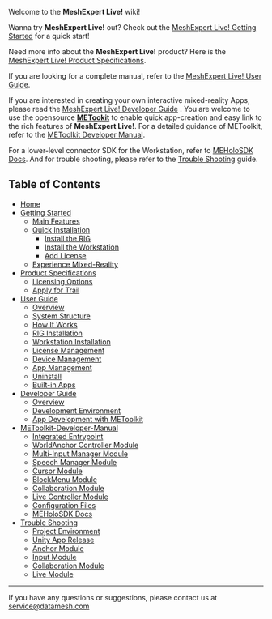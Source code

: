 Welcome to the **MeshExpert Live!** wiki!

Wanna try **MeshExpert Live!** out? Check out the [MeshExpert Live! Getting Started](getting-started.md) for a quick start!

Need more info about the **MeshExpert Live!** product? Here is the [MeshExpert Live! Product Specifications](product-specifications.md).

If you are looking for a complete manual, refer to the [MeshExpert Live! User Guide](user-guide.md).

If you are interested in creating your own interactive mixed-reality Apps, please read the [MeshExpert Live! Developer Guide](developer-guide.md) . You are welcome to use the opensource [**METookit**](https://github.com/DataMesh-OpenSource/METoolkit "METoolkit Source") to enable quick app-creation and easy link to the rich features of **MeshExpert Live!**. For a detailed guidance of METoolkit, refer to the [METoolkit Developer Manual](metoolkit-manual.md).

For a lower-level connector SDK for the Workstation, refer to [MEHoloSDK Docs](metoolkit-manual.md#meholosdk-docs "MEHoloSDK Docs"). And for trouble shooting, please refer to the [Trouble Shooting](trouble-shooting.md) guide.



## Table of Contents

* [Home][home]
* [Getting Started][getting_started]
  - [Main Features](getting-started.md#main-features)
  - [Quick Installation](getting-started.md#quick-installation)
    + [Install the RIG](getting-started.md#install-the-rig)
    + [Install the Workstation](getting-started.md#install-the-workstation)
    + [Add License](getting-started.md#add-license)
  - [Experience Mixed-Reality](getting-started.md#experience-mixed-reality)
* [Product Specifications][product_spec]
  - [Licensing Options](product-specifications.md#licensing-options)
  - [Apply for Trail](product-specifications.md#apply-for-trail)
* [User Guide][user_guide]
  - [Overview][user_guide_overview]
  - [System Structure][user_guide_system_structure]
  - [How It Works][user_guide_how_it_works]
  - [RIG Installation][user_guide_rig_installation]
  - [Workstation Installation][user_guide_workstation_installation]
  - [License Management][user_guide_license_management]
  - [Device Management][user_guide_device_management]
  - [App Management][user_guide_app_management]
  - [Uninstall][user_guide_uninstall]
  - [Built-in Apps][user_guide_built-in_apps]
* [Developer Guide][dev_guide]
  - [Overview][dev_guide_overview]
  - [Development Environment][dev_guide_devEnv]
  - [App Development with METoolkit][dev_guide_appDev]
* [METoolkit-Developer-Manual][METoolkit_manual]
  - [Integrated Entrypoint][Integrated-Entrypoint]
  - [WorldAnchor Controller Module][WorldAnchor-Controller-Module]
  - [Multi-Input Manager Module][Multi-Input-Manager-Module]
  - [Speech Manager Module][Speech-Manager-Module]
  - [Cursor Module][Cursor-Module]
  - [BlockMenu Module][BlockMenu-Module]
  - [Collaboration Module][Collaboration-Module]
  - [Live Controller Module][Live-Controller-Module]
  - [Configuration Files][Configuration-Files]
  - [MEHoloSDK Docs][MEHoloSDK-Doc]
* [Trouble Shooting][trouble_shooting]
  - [Project Environment][project_enviroment]
  - [Unity App Release][unity_app_release]
  - [Anchor Module][anchor_module]
  - [Input Module][input_module]
  - [Collaboration Module][collaboration_module]
  - [Live Module][live_module]

[home]: index.md
[getting_started]: getting-started.md
[product_spec]: product-specifications.md
[user_guide]: user-guide.md
[user_guide_overview]: user-guide.md#overview
[user_guide_system_structure]: user-guide.md#system-structure
[user_guide_how_it_works]: user-guide.md#how-it-works
[user_guide_rig_installation]: user-guide.md#rig-installation
[user_guide_workstation_installation]: user-guide.md#workstation-installation
[user_guide_license_management]: user-guide.md#license-management
[user_guide_device_management]: user-guide.md#device-management
[user_guide_app_management]: user-guide.md#app-management
[user_guide_uninstall]: user-guide.md#uninstall
[user_guide_built-in_apps]: user-guide.md#built-in-apps

[dev_guide]: developer-guide.md
[dev_guide_overview]: developer-guide.md#overview
[dev_guide_devEnv]: developer-guide.md#development-environment
[dev_guide_devEnv_hr]: developer-guide.md#hardware-requirement
[dev_guide_devEnv_sr]: developer-guide.md#software-requirement
[dev_guide_appDev]: developer-guide.md#app-development-with-metoolkit
[dev_guide_appDev_overview]: developer-guide.md#metoolkit-overview
[dev_guide_appDev_features]: developer-guide.md#metoolkit-features-original-metollkit-function-list
[dev_guide_appDev_structure]: developer-guide.md#toolkit-structure
[dev_guide_appDev_setting]: developer-guide.md#development-project-setting
[dev_guide_appDev_start]: developer-guide.md#start-using-metoolkit


[METoolkit_manual]: metoolkit-manual.md
[Integrated-Entrypoint]: metoolkit-manual.md#integrated-entrypoint
[WorldAnchor-Controller-Module]: metoolkit-manual.md#worldanchor-controller-module
[Multi-Input-Manager-Module]: metoolkit-manual.md#multi-input-manager-module
[Speech-Manager-Module]: metoolkit-manual.md#speech-manager-module
[Cursor-Module]: metoolkit-manual.md#cursor-module
[BlockMenu-Module]: metoolkit-manual.md#blockmenu-module
[Collaboration-Module]: metoolkit-manual.md#collaboration-module
[Live-Controller-Module]: metoolkit-manual.md#live-controller-module
[Configuration-Files]: metoolkit-manual.md#configuration-files
[MEHoloSDK-Doc]: metoolkit-manual.md#meholosdk-docs

[trouble_shooting]: trouble-shooting.md
[project_enviroment]: trouble-shooting.md#project-environment
[unity_app_release]: trouble-shooting.md#unity-app-release
[anchor_module]: trouble-shooting.md#anchor-module
[input_module]: trouble-shooting.md#input-module
[collaboration_module]: trouble-shooting.md#collaboration-module
[live_module]: trouble-shooting.md#live-module

---
If you have any questions or suggestions, please contact us at service@datamesh.com